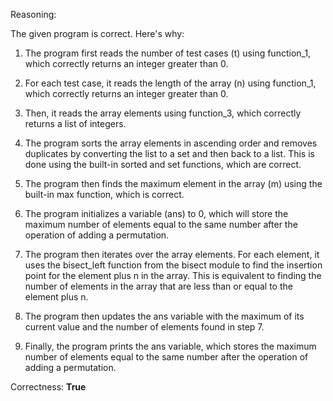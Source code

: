 Reasoning: 

The given program is correct. Here's why:

1. The program first reads the number of test cases (t) using function_1, which correctly returns an integer greater than 0.

2. For each test case, it reads the length of the array (n) using function_1, which correctly returns an integer greater than 0.

3. Then, it reads the array elements using function_3, which correctly returns a list of integers.

4. The program sorts the array elements in ascending order and removes duplicates by converting the list to a set and then back to a list. This is done using the built-in sorted and set functions, which are correct.

5. The program then finds the maximum element in the array (m) using the built-in max function, which is correct.

6. The program initializes a variable (ans) to 0, which will store the maximum number of elements equal to the same number after the operation of adding a permutation.

7. The program then iterates over the array elements. For each element, it uses the bisect_left function from the bisect module to find the insertion point for the element plus n in the array. This is equivalent to finding the number of elements in the array that are less than or equal to the element plus n.

8. The program then updates the ans variable with the maximum of its current value and the number of elements found in step 7.

9. Finally, the program prints the ans variable, which stores the maximum number of elements equal to the same number after the operation of adding a permutation.

Correctness: **True**